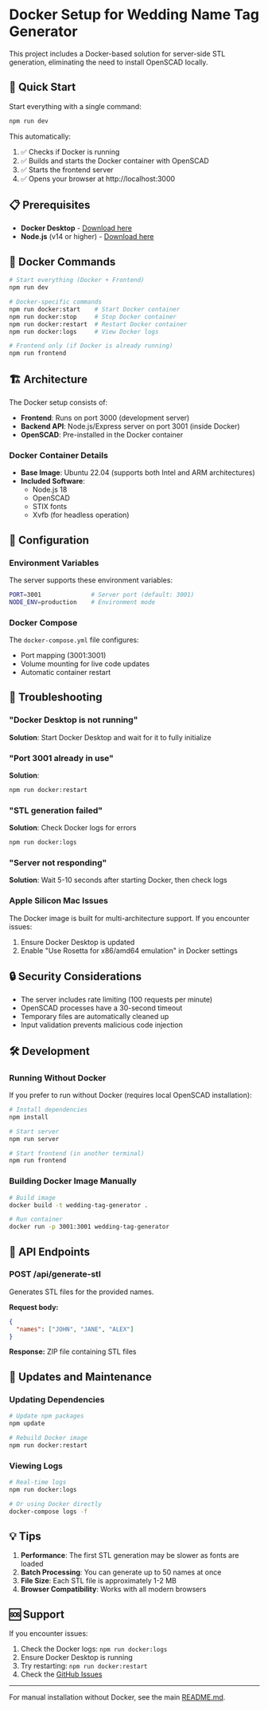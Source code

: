 # Docker Setup for Wedding Name Tag Generator

This project includes a Docker-based solution for server-side STL generation, eliminating the need to install OpenSCAD locally.

## 🚀 Quick Start

Start everything with a single command:

```bash
npm run dev
```

This automatically:
1. ✅ Checks if Docker is running
2. ✅ Builds and starts the Docker container with OpenSCAD
3. ✅ Starts the frontend server
4. ✅ Opens your browser at http://localhost:3000

## 📋 Prerequisites

- **Docker Desktop** - [Download here](https://www.docker.com/products/docker-desktop/)
- **Node.js** (v14 or higher) - [Download here](https://nodejs.org/)

## 🐳 Docker Commands

```bash
# Start everything (Docker + Frontend)
npm run dev

# Docker-specific commands
npm run docker:start    # Start Docker container
npm run docker:stop     # Stop Docker container  
npm run docker:restart  # Restart Docker container
npm run docker:logs     # View Docker logs

# Frontend only (if Docker is already running)
npm run frontend
```

## 🏗️ Architecture

The Docker setup consists of:

- **Frontend**: Runs on port 3000 (development server)
- **Backend API**: Node.js/Express server on port 3001 (inside Docker)
- **OpenSCAD**: Pre-installed in the Docker container

### Docker Container Details

- **Base Image**: Ubuntu 22.04 (supports both Intel and ARM architectures)
- **Included Software**:
  - Node.js 18
  - OpenSCAD
  - STIX fonts
  - Xvfb (for headless operation)

## 🔧 Configuration

### Environment Variables

The server supports these environment variables:

```bash
PORT=3001              # Server port (default: 3001)
NODE_ENV=production    # Environment mode
```

### Docker Compose

The `docker-compose.yml` file configures:
- Port mapping (3001:3001)
- Volume mounting for live code updates
- Automatic container restart

## 🚨 Troubleshooting

### "Docker Desktop is not running"
**Solution**: Start Docker Desktop and wait for it to fully initialize

### "Port 3001 already in use"
**Solution**: 
```bash
npm run docker:restart
```

### "STL generation failed"
**Solution**: Check Docker logs for errors
```bash
npm run docker:logs
```

### "Server not responding"
**Solution**: Wait 5-10 seconds after starting Docker, then check logs

### Apple Silicon Mac Issues
The Docker image is built for multi-architecture support. If you encounter issues:
1. Ensure Docker Desktop is updated
2. Enable "Use Rosetta for x86/amd64 emulation" in Docker settings

## 🔒 Security Considerations

- The server includes rate limiting (100 requests per minute)
- OpenSCAD processes have a 30-second timeout
- Temporary files are automatically cleaned up
- Input validation prevents malicious code injection

## 🛠️ Development

### Running Without Docker

If you prefer to run without Docker (requires local OpenSCAD installation):

```bash
# Install dependencies
npm install

# Start server
npm run server

# Start frontend (in another terminal)
npm run frontend
```

### Building Docker Image Manually

```bash
# Build image
docker build -t wedding-tag-generator .

# Run container
docker run -p 3001:3001 wedding-tag-generator
```

## 📝 API Endpoints

### POST /api/generate-stl
Generates STL files for the provided names.

**Request body:**
```json
{
  "names": ["JOHN", "JANE", "ALEX"]
}
```

**Response:** ZIP file containing STL files

## 🔄 Updates and Maintenance

### Updating Dependencies
```bash
# Update npm packages
npm update

# Rebuild Docker image
npm run docker:restart
```

### Viewing Logs
```bash
# Real-time logs
npm run docker:logs

# Or using Docker directly
docker-compose logs -f
```

## 💡 Tips

1. **Performance**: The first STL generation may be slower as fonts are loaded
2. **Batch Processing**: You can generate up to 50 names at once
3. **File Size**: Each STL file is approximately 1-2 MB
4. **Browser Compatibility**: Works with all modern browsers

## 🆘 Support

If you encounter issues:

1. Check the Docker logs: `npm run docker:logs`
2. Ensure Docker Desktop is running
3. Try restarting: `npm run docker:restart`
4. Check the [GitHub Issues](https://github.com/drehelm/wedding-name-tag-generator/issues)

---

For manual installation without Docker, see the main [README.md](README.md).